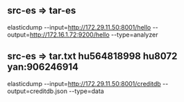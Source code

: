 ## src-es => tar-es
elasticdump   --input=http://172.29.11.50:8001/hello --output=http://172.16.1.72:9200/hello   --type=analyzer


## src-es => tar.txt hu564818998 hu8072 yan:906246914
elasticdump  --input=http://172.29.11.50:8001/creditdb  --output=creditdb.json  --type=data